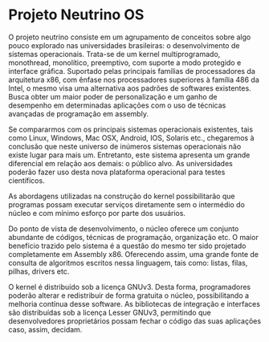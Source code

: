 Projeto Neutrino OS
===================

O projeto neutrino consiste em um agrupamento de conceitos sobre algo pouco
explorado nas universidades brasileiras: o desenvolvimento de sistemas
operacionais. Trata-se de um kernel multiprogramado, monothread, monolítico,
preemptivo, com suporte a modo protegido e interface gráfica. Suportado pelas
principais famílias de processadores da arquitetura x86, com ênfase nos
processadores superiores à família 486 da Intel, o mesmo visa uma alternativa
aos padrões de softwares existentes. Busca obter um maior poder de
personalização e um ganho de desempenho em determinadas aplicações com o uso de
técnicas avançadas de programação em assembly.

Se compararmos com os principais sistemas operacionais existentes, tais como
Linux, Windows, Mac OSX, Android, IOS, Solaris etc., chegaremos à conclusão que
neste universo de inúmeros sistemas operacionais não existe lugar para mais um.
Entretanto, este sistema apresenta um grande diferencial em relação aos demais:
o público alvo. As universidades poderão fazer uso desta nova plataforma
operacional para testes científicos.

As abordagens utilizadas na construção do kernel possibilitarão que programas
possam executar serviços diretamente sem o intermédio do núcleo e com mínimo
esforço por parte dos usuários.

Do ponto de vista de desenvolvimento, o núcleo oferece um conjunto abundante de
códigos, técnicas de programação, organização etc. O maior benefício trazido
pelo sistema é a questão do mesmo ter sido projetado completamente em Assembly
x86. Oferecendo assim, uma grande fonte de consulta de algoritmos escritos nessa
linguagem, tais como: listas, filas, pilhas, drivers etc.

O kernel é distribuído sob a licença GNUv3. Desta forma, programadores poderão
alterar e redistribuir de forma gratuita o núcleo, possibilitando a melhoria
contínua desse software. As bibliotecas de integração e interfaces são
distribuídas sob a licença Lesser GNUv3, permitindo que desenvolvedores
proprietários possam fechar o código das suas aplicações caso, assim, decidam.
